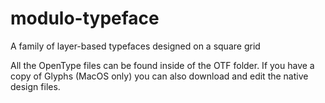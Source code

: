 # modulo-typeface
A family of layer-based typefaces designed on a square grid

All the OpenType files can be found inside of the OTF folder.
If you have a copy of Glyphs (MacOS only) you can also download and edit the native design files.
